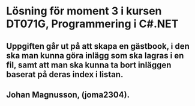 # Lösning för moment 3 i kursen DT071G, Programmering i C#.NET

## Uppgiften går ut på att skapa en gästbook, i den ska man kunna göra inlägg som ska lagras i en fil, samt att man ska kunna ta bort inläggen baserat på deras index i listan. 

## Johan Magnusson, (joma2304).
